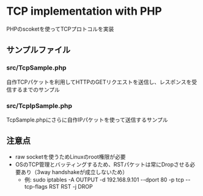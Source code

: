 # TCP implementation with PHP

PHPのscoketを使ってTCPプロトコルを実装  

## サンプルファイル

### src/TcpSample.php

自作TCPパケットを利用してHTTPのGETリクエストを送信し、レスポンスを受信するまでのサンプル

### src/TcpIpSample.php

TcpSample.phpにさらに自作IPパケットを使って送信するサンプル

## 注意点

- raw socketを使うためLinuxのroot権限が必要
- OSのTCP管理とバッティングするため、RSTパケットは常にDropさせる必要あり（3way handshakeが成立しないため）
    - 例:  sudo iptables -A OUTPUT  -d 192.168.9.101 --dport 80 -p tcp --tcp-flags RST RST -j DROP

 

